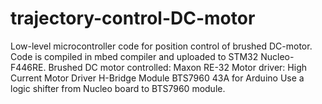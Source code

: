 # trajectory-control-DC-motor
Low-level microcontroller code for position control of brushed DC-motor. Code is compiled in mbed compiler and uploaded to STM32 Nucleo-F446RE. 
Brushed DC motor controlled: Maxon RE-32
Motor driver: High Current Motor Driver H-Bridge Module BTS7960 43A for Arduino
Use a logic shifter from Nucleo board to BTS7960 module.
